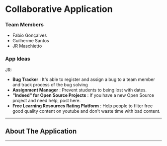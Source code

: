 # Collaborative Application


### Team Members
- Fabio Gonçalves
- Guilherme Santos
- JR Maschietto

### App Ideas
JR:
- **Bug Tracker** : It's able to register and assign a bug to a team member and track process of the bug solving
- **Assignment Manager** : Prevent students to being lost with dates.
- **"Indeed" for Open Source Projects** : If you have a new Open Source project and need help, post here.
- **Free Learning Resources Rating Platform** : Help people to filter free good quality content on youtube and don't waste time with bad content.

--------------------------



## About The Application
--------------------------
